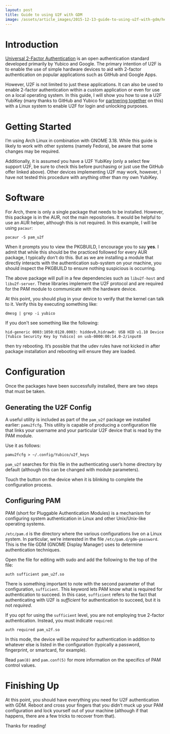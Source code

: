```yaml
---
layout: post
title: Guide to using U2F with GDM
image: /assets/article_images/2015-12-13-guide-to-using-u2f-with-gdm/header.jpg
---
```


# Introduction

[Universal 2-Factor Authentication](https://www.yubico.com/applications/fido/)
is an open authentication standard developed primarily by Yubico and Google.
The primary intention of U2F is to enable the use of simple hardware devices to
aid with 2-factor authentication on popular applications such as GitHub and
Google Apps.

However, U2F is not limited to just these applications. It can also be used to
enable 2-factor authentication within a custom application or even for use on a
local operating system. In this guide, I will show you how to use a U2F YubiKey
(many thanks to GitHub and Yubico for
[partnering together](https://www.yubico.com/github-special-offer/) on this)
with a Linux system to enable U2F for login and unlocking purposes.

# Getting Started

I’m using Arch Linux in combination with GNOME 3.18. While this guide is likely
to work with other systems (namely Fedora), be aware that some changes may be
required.

Additionally, it is assumed you have a U2F YubiKey (only a select few support
U2F, be sure to check this before purchasing or just use the GitHub offer
linked above). Other devices implementing U2F may work, however, I have not
tested this procedure with anything other than my own YubiKey.

# Software

For Arch, there is only a single package that needs to be installed. However,
this package is in the AUR, not the main repositories. It would be helpful to
use an AUR helper, although this is not required. In this example, I will be
using `pacaur`:

`pacaur -S pam_u2f`

When it prompts you to view the PKGBUILD, I encourage you to say **yes**. I
admit that while this should be the practiced followed for every AUR package, I
typically don’t do this. But as we are installing a module that directly
interacts with the authentication sub-system on your machine, you should
inspect the PKGBUILD to ensure nothing suspicious is occurring.

The above package will pull in a few dependencies such as `libu2f-host` and
`libu2f-server`. These libraries implement the U2F protocol and are required
for the PAM module to communicate with the hardware device.

At this point, you should plug in your device to verify that the kernel can
talk to it. Verify this by executing something like:

`dmesg | grep -i yubico`

If you don't see something like the following:

`hid-generic 0003:1050:0120.0003: hiddev0,hidraw0: USB HID v1.10 Device
[Yubico Security Key by Yubico] on usb-0000:00:14.0-2/input0`

then try rebooting. It’s possible that the udev rules have not kicked in after
package installation and rebooting will ensure they are loaded.

# Configuration

Once the packages have been successfully installed, there are two steps that
must be taken.

## Generating the U2F Config

A useful utility is included as part of the `pam_u2f` package we installed
earlier: `pamu2fcfg`. This utility is capable of producing a configuration file
that links your username and your particular U2F device that is read by the PAM
module.

Use it as follows:

`pamu2fcfg > ~/.config/Yubico/u2f_keys`

`pam_u2f` searches for this file in the authenticating user’s home directory by
default (although this can be changed with module parameters).

Touch the button on the device when it is blinking to complete the
configuration process.

## Configuring PAM

PAM (short for Pluggable Authentication Modules) is a mechanism for configuring
system authentication in Linux and other Unix/Unix-like operating systems.

`/etc/pam.d` is the directory where the various configurations live on a Linux
system. In particular, we’re interested in the file `/etc/pam.d/gdm-password`.
This is the file GDM (GNOME Display Manager) uses to determine authentication
techniques.

Open the file for editing with sudo and add the following to the top of the
file:

`auth sufficient pam_u2f.so`

There is something important to note with the second parameter of that
configuration, `sufficient`. This keyword lets PAM know what is required for
authentication to succeed. In this case, `sufficient` refers to the fact that
authenticating with U2F is *sufficient* for authentication to succeed, but it
is not *required*.

If you opt for using the `sufficient` level, you are not employing true
2-factor authentication. Instead, you must indicate `required`:

`auth required pam_u2f.so`

In this mode, the device will be *required* for authentication in addition to
whatever else is listed in the configuration (typically a password,
fingerprint, or smartcard, for example).

Read `pam(8)` and `pam.conf(5)` for more information on the specifics of PAM
control values.

# Finishing Up

At this point, you should have everything you need for U2F authentication with
GDM. Reboot and cross your fingers that you didn’t muck up your PAM
configuration and lock yourself out of your machine (although if that happens,
there are a few tricks to recover from that).

Thanks for reading!

